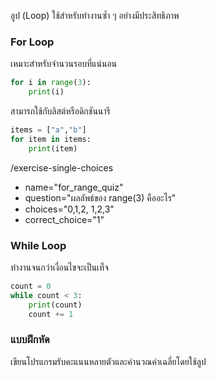 ลูป (Loop) ใช้สำหรับทำงานซ้ำ ๆ อย่างมีประสิทธิภาพ

### For Loop
เหมาะสำหรับจำนวนรอบที่แน่นอน
```python
for i in range(3):
    print(i)
```

สามารถใช้กับลิสต์หรือดิกชันนารี
```python
items = ["a","b"]
for item in items:
    print(item)
```

/​exercise-single-choices
- name="for_range_quiz"
- question="ผลลัพธ์ของ range(3) คืออะไร"
- choices="0,1,2, 1,2,3"
- correct_choice="1"

### While Loop
ทำงานจนกว่าเงื่อนไขจะเป็นเท็จ
```python
count = 0
while count < 3:
    print(count)
    count += 1
```

### แบบฝึกหัด
เขียนโปรแกรมรับคะแนนหลายตัวและคำนวณค่าเฉลี่ยโดยใช้ลูป
